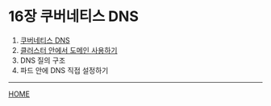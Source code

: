 # 16장 쿠버네티스 DNS

1. [쿠버네티스 DNS](./01.md)
2. [클러스터 안에서 도메인 사용하기](./02.md)
3. DNS 질의 구조
4. 파드 안에 DNS 직접 설정하기

-----
[HOME](../README.md)
